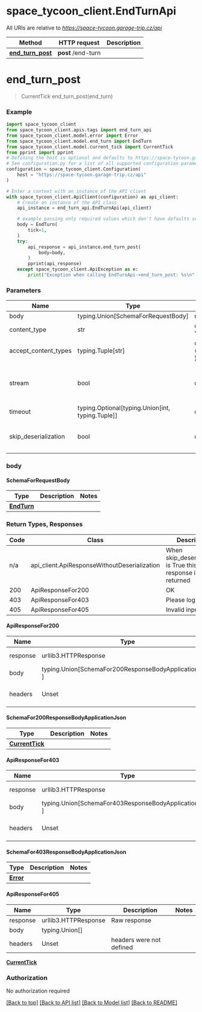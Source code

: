 # space_tycoon_client.EndTurnApi

All URIs are relative to *https://space-tycoon.garage-trip.cz/api*

Method | HTTP request | Description
------------- | ------------- | -------------
[**end_turn_post**](EndTurnApi.md#end_turn_post) | **post** /end-turn | 

# **end_turn_post**
> CurrentTick end_turn_post(end_turn)



### Example

```python
import space_tycoon_client
from space_tycoon_client.apis.tags import end_turn_api
from space_tycoon_client.model.error import Error
from space_tycoon_client.model.end_turn import EndTurn
from space_tycoon_client.model.current_tick import CurrentTick
from pprint import pprint
# Defining the host is optional and defaults to https://space-tycoon.garage-trip.cz/api
# See configuration.py for a list of all supported configuration parameters.
configuration = space_tycoon_client.Configuration(
    host = "https://space-tycoon.garage-trip.cz/api"
)

# Enter a context with an instance of the API client
with space_tycoon_client.ApiClient(configuration) as api_client:
    # Create an instance of the API class
    api_instance = end_turn_api.EndTurnApi(api_client)

    # example passing only required values which don't have defaults set
    body = EndTurn(
        tick=1,
    )
    try:
        api_response = api_instance.end_turn_post(
            body=body,
        )
        pprint(api_response)
    except space_tycoon_client.ApiException as e:
        print("Exception when calling EndTurnApi->end_turn_post: %s\n" % e)
```
### Parameters

Name | Type | Description  | Notes
------------- | ------------- | ------------- | -------------
body | typing.Union[SchemaForRequestBody] | required |
content_type | str | optional, default is '*/*' | Selects the schema and serialization of the request body
accept_content_types | typing.Tuple[str] | default is ('application/json', ) | Tells the server the content type(s) that are accepted by the client
stream | bool | default is False | if True then the response.content will be streamed and loaded from a file like object. When downloading a file, set this to True to force the code to deserialize the content to a FileSchema file
timeout | typing.Optional[typing.Union[int, typing.Tuple]] | default is None | the timeout used by the rest client
skip_deserialization | bool | default is False | when True, headers and body will be unset and an instance of api_client.ApiResponseWithoutDeserialization will be returned

### body

#### SchemaForRequestBody
Type | Description  | Notes
------------- | ------------- | -------------
[**EndTurn**](EndTurn.md) |  | 


### Return Types, Responses

Code | Class | Description
------------- | ------------- | -------------
n/a | api_client.ApiResponseWithoutDeserialization | When skip_deserialization is True this response is returned
200 | ApiResponseFor200 | OK
403 | ApiResponseFor403 | Please login again
405 | ApiResponseFor405 | Invalid input

#### ApiResponseFor200
Name | Type | Description  | Notes
------------- | ------------- | ------------- | -------------
response | urllib3.HTTPResponse | Raw response |
body | typing.Union[SchemaFor200ResponseBodyApplicationJson, ] |  |
headers | Unset | headers were not defined |

#### SchemaFor200ResponseBodyApplicationJson
Type | Description  | Notes
------------- | ------------- | -------------
[**CurrentTick**](CurrentTick.md) |  | 


#### ApiResponseFor403
Name | Type | Description  | Notes
------------- | ------------- | ------------- | -------------
response | urllib3.HTTPResponse | Raw response |
body | typing.Union[SchemaFor403ResponseBodyApplicationJson, ] |  |
headers | Unset | headers were not defined |

#### SchemaFor403ResponseBodyApplicationJson
Type | Description  | Notes
------------- | ------------- | -------------
[**Error**](Error.md) |  | 


#### ApiResponseFor405
Name | Type | Description  | Notes
------------- | ------------- | ------------- | -------------
response | urllib3.HTTPResponse | Raw response |
body | typing.Union[] |  |
headers | Unset | headers were not defined |


[**CurrentTick**](CurrentTick.md)

### Authorization

No authorization required

[[Back to top]](#) [[Back to API list]](../README.md#documentation-for-api-endpoints) [[Back to Model list]](../README.md#documentation-for-models) [[Back to README]](../README.md)

